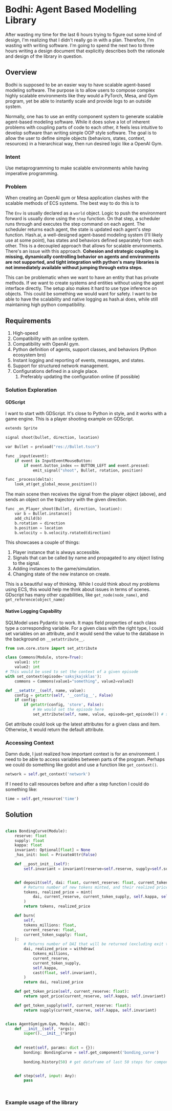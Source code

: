 # Bodhi: Agent Based Modelling Library


After wasting my time for the last 6 hours trying to figure out some kind of design, I'm realizing that I didn't really go in with a plan. Therefore, I'm wasting with writing software. I'm going to spend the next two to three hours writing a design document that explicitly describes both the rationale and design of the library in question.


## Overview

Bodhi is supposed to be an easier way to have scalable agent-based modeling software. The purpose is to allow users to compose complex highly scalable environments like they would a PyTorch, Mesa, and Gym program, yet be able to instantly scale and provide logs to an outside system. 

Normally, one has to use an entity component system to generate scalable agent-based modeling software. While it does solve a lot of inherent problems with coupling parts of code to each other, it feels less intuitive to develop software than writing simple OOP style software. The goal is to allow the user to define simple objects (behaviors, states, context, resources) in a hierarchical way, then run desired logic like a OpenAI Gym.

<!-- , I want to be able to simply declare objects within one  -->

### Intent

Use metaprogramming to make scalable environments while having imperative programming.

### Problem 

When creating an OpenAI gym or Mesa application clashes with the scalable methods of ECS systems. The best way to do this is to 

The `Env` is usually declared as a `world` object. Logic to push the environment forward is usually done using the `step` function. On that step, a scheduler runs through and executes the step command on each agent. The scheduler returns each agent, the state is updated each agent's step function. Hash.ai, a well-designed agent-based modeling system (I'll likely use at some point), has states and behaviors defined separately from each other. This is a decoupled approach that allows for scalable environments. There's an issue with this approach. **Cohesion and strategic coupling is missing, dynamically controlling behavior on agents and environments are not supported, and tight integration with python's many libraries is not immediately available without jumping through extra steps**. 

This can be problematic when we want to have an entity that has private methods. If we want to create systems and entities without using the agent interface directly. The setup also makes it hard to use type inference on objects. This could be something we would want for safety. I want to be able to have the scalability and native logging as hash.ai does, while still maintaining high python compatibility.


## Requirements

1. High-speed
2. Compatibility with an online system.
3. Compatibility with OpenAI gym.
4. Python definition of agents, support classes, and behaviors (Python ecosystem bro)
5. Instant logging and reporting of events, messages, and states.
6. Support for structured network management.
7. Configurations defined in a single place.
   1. Preferably updating the configuration online (if possible)

### Solution Exploration


#### GDScript

I want to start with GDScript. It's close to Python in style, and it works with a game engine. This is a player shooting example on GDScript.



```py
extends Sprite

signal shoot(bullet, direction, location)

var Bullet = preload("res://Bullet.tscn")

func _input(event):
    if event is InputEventMouseButton:
        if event.button_index == BUTTON_LEFT and event.pressed:
            emit_signal("shoot", Bullet, rotation, position)

func _process(delta):
    look_at(get_global_mouse_position())

```

The main scene then receives the signal from the player object (above), and sends an object on the trajectory with the given direction.

```py
func _on_Player_shoot(Bullet, direction, location):
    var b = Bullet.instance()
    add_child(b)
    b.rotation = direction
    b.position = location
    b.velocity = b.velocity.rotated(direction)

```

This showcases a couple of things:

1. Player instance that is always accessible.
2. Signals that can be called by name and propagated to any object listing to the signal.
3. Adding instances to the game/simulation.
4. Changing state of the new instance on create.

This is a beautiful way of thinking. While I could think about my problems using ECS, this would help me think about issues in terms of scenes. GDscript has many other capabilities, like `get_node(node_name)`, and `get_reference(object_name)`

#### Native Logging Capability

SQLModel uses Pydantic to work. It maps field properties of each class type a corresponding variable. For a given class with the right type, I could set variables on an attribute, and it would send the value to the database in the background on `__setattribute__`. 
```py
from svm.core.store import set_attribute

class Commons(Module, store=True):
    value1: str
    value2: int
# This would be used to set the context of a given episode
with set_context(episode='saksjkajsklas'):
    commons = Commons(value1="something", value2=value2)

```



```py
def __setattr__(self, name, value):
    config = getattr(self, '__config__', False)
    if config:
        if getattr(config, 'store', False):
            # We would set the episode here
            set_attribute(self, name, value, episode=get_episode()) # self has name and module_id. module_id would be the same as agent_id with agents.
```

Get attribute could look up the latest attributes for a given class and item. Otherwise, it would return the default attribute.

### Accessing Context

Damn dude, I just realized how important context is for an environment. I need to be able to access variables between parts of the program. Perhaps we could do something like godot and use a function like `get_context()`. 
```py
network = self.get_context('network')
```

If I need to call resources before and after a step function I could do something like:

```py
time = self.get_resource('time')
```

### 

## Solution
```py

class BondingCurve(Module):
    reserve: float
    supply: float
    kappa: float
    invariant: Optional[float] = None
    _has_init: bool = PrivateAttr(False)

    def __post_init__(self):
        self.invariant = invariant(reserve=self.reserve, supply=self.supply, power_invariant=kappa)


    def deposit(self, dai: float, current_reserve: float, current_token_supply: float):
        # Returns number of new tokens minted, and their realized price
        tokens, realized_price = mint(
            dai, current_reserve, current_token_supply, self.kappa, self.invariant
        )
        return tokens, realized_price

    def burn(
        self,
        tokens_millions: float,
        current_reserve: float,
        current_token_supply: float,
    ):
        # Returns number of DAI that will be returned (excluding exit tribute) when the user burns their tokens, with their realized price
        dai, realized_price = withdraw(
            tokens_millions,
            current_reserve,
            current_token_supply,
            self.kappa,
            cast(float, self.invariant),
        )
        return dai, realized_price

    def get_token_price(self, current_reserve: float):
        return spot_price(current_reserve, self.kappa, self.invariant)

    def get_token_supply(self, current_reserve: float):
        return supply(current_reserve, self.kappa, self.invariant)


class AgentGym(gym.Gym, Module, ABC):
    def __init__(self, *args):
        super().__init__(*args)
        
    
    def reset(self, params: dict = {}):
        bonding: BondingCurve = self.get_component('bonding_curve')
        
        bonding.history(50) # get dataframe of last 50 steps for component


    def step(self, input: Any):
        pass




```

### Example usage of the library